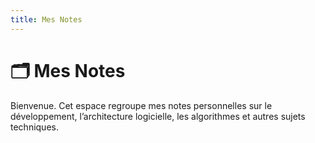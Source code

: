 ```yaml
---
title: Mes Notes
---
```


# 🗂️ Mes Notes

Bienvenue. Cet espace regroupe mes notes personnelles sur le développement, l’architecture logicielle, les algorithmes et autres sujets techniques.


